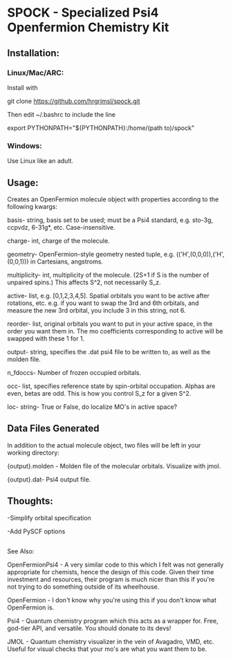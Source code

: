 # SPOCK - Specialized Psi4 Openfermion Chemistry Kit
## Installation:  
### Linux/Mac/ARC:
Install with

git clone https://github.com/hrgrimsl/spock.git

Then edit ~/.bashrc to include the line

export PYTHONPATH="${PYTHONPATH}:/home/(path to)/spock"

### Windows:
Use Linux like an adult.

## Usage:
Creates an OpenFermion molecule object with properties according to the following kwargs:

basis- string, basis set to be used; must be a Psi4 standard, e.g. sto-3g, ccpvdz, 6-31g*, etc.  Case-insensitive.

charge- int, charge of the molecule.

geometry- OpenFermion-style geometry nested tuple, e.g. (('H',(0,0,0)),('H',(0,0,1))) in Cartesians, angstroms. 

multiplicity- int, multiplicity of the molecule.  (2S+1 if S is the number of unpaired spins.)  This affects S^2, not necessarily S_z.

active- list, e.g. [0,1,2,3,4,5].  Spatial orbitals you want to be active after rotations, etc.  e.g. if you want to swap the 3rd and 6th orbitals, and measure the new 3rd orbital, you include 3 in this string, not 6.

reorder- list, original orbitals you want to put in your active space, in the order you want them in.  The mo coefficients corresponding to active will be swapped with these 1 for 1.

output- string, specifies the .dat psi4 file to be written to, as well as the molden file.  

n_fdoccs- Number of frozen occupied orbitals.

occ- list, specifies reference state by spin-orbital occupation.  Alphas are even, betas are odd.  This is how you control S_z for a given S^2.

loc- string- True or False, do localize MO's in active space? 

## Data Files Generated
In addition to the actual molecule object, two files will be left in your working directory:

{output}.molden - Molden file of the molecular orbitals.  Visualize with jmol.

{output}.dat- Psi4 output file.

## Thoughts:
-Simplify orbital specification

-Add PySCF options

##
See Also:

OpenFermionPsi4 - A very similar code to this which I felt was not generally appropriate for chemists, hence the design of this code.  Given their time investment and resources, their program is much nicer than this if you're not trying to do something outside of its wheelhouse.

OpenFermion - I don't know why you're using this if you don't know what OpenFermion is.

Psi4 - Quantum chemistry program which this acts as a wrapper for.  Free, god-tier API, and versatile.  You should donate to its devs!

JMOL - Quantum chemistry visualizer in the vein of Avagadro, VMD, etc.  Useful for visual checks that your mo's are what you want them to be.


